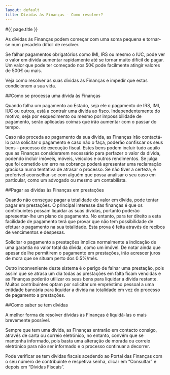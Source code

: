 ```yaml
---
layout: default
title: Dívidas às Finanças - Como resolver?
---
```


#{{ page.title }}

As dívidas às Finanças podem começar com uma soma pequena e tornar-se num pesadelo difícil de resolver.

Se falhar pagamentos obrigatórios como IMI, IRS ou mesmo o IUC, pode ver o valor em dívida aumentar rapidamente até se tornar muito difícil de pagar. Um valor que pode ter começado nos 50€ pode facilmente atingir valores de 500€ ou mais.

Veja como resolver as suas dívidas às Finanças e impedir que estas condicionem a sua vida.

##Como se processa uma dívida às Finanças

Quando falha um pagamento ao Estado, seja ele o pagamento de IRS, IMI, IUC ou outros, está a contrair uma dívida ao fisco. Independentemente do motivo, seja por esquecimento ou mesmo por impossibilidade de pagamento, serão aplicadas coimas que irão aumentar com o passar do tempo.

Caso não proceda ao pagamento da sua dívida, as Finanças irão contactá-lo para solicitar o pagamento e caso não o faça, poderão confiscar os seus bens - processo de execução fiscal. Estes bens podem incluir tudo aquilo que as Finanças considerarem necessário para perfazer o valor da dívida, podendo incluir imóveis, móveis, veículos e outros rendimentos.
Se julga que foi cometido um erro na cobrança poderá apresentar uma reclamação graciosa numa tentativa de atrasar o processo. Se não tiver a certeza, é preferível aconselhar-se com alguém que possa analisar o seu caso em particular, como um advogado ou mesmo um contabilista.

##Pagar as dívidas às Finanças em prestações

Quando não consegue pagar a totalidade do valor em dívida, pode tentar pagar em prestações.
O principal interesse das finanças é que os contribuintes possam liquidar as suas dívidas, portanto poderão apresentar-lhe um plano de pagamento. No entanto, para ter direito a esta facilidade de pagamento terá que provar que não tem possibilidade de efetuar o pagamento na sua totalidade. Esta prova é feita através de recibos de vencimentos e despesas.

Solicitar o pagamento a prestações implica normalmente a indicação de uma garantia no valor total da dívida, como um imóvel. De notar ainda que apesar de lhe permitirem o pagamento em prestações, irão acrescer juros de mora que se situam perto dos 0.5%/mês.

Outro inconveniente deste sistema é o perigo de falhar uma prestação, pois assim que se atrasa um dia todas as prestações em falta ficam vencidas e as Finanças poderão utilizar os seus bens para liquidar a dívida restante.
Muitos contribuintes optam por solicitar um empréstimo pessoal a uma entidade bancária para liquidar a dívida na totalidade em vez do processo de pagamento a prestações.

##Como saber se tem dívidas

A melhor forma de resolver dívidas às Finanças é liquidá-las o mais brevemente possível.

Sempre que tem uma dívida, as Finanças entrarão em contacto consigo, através de carta ou correio eletrónico, no entanto, convém que se mantenha informado, pois basta uma alteração de morada ou correio eletrónico para não ser informado e o processo continuar a decorrer.

Pode verificar se tem dívidas fiscais acedendo ao Portal das Finanças com o seu número de contribuinte e respetiva senha, clicar em “Consultar” e depois em “Dívidas Fiscais”.
